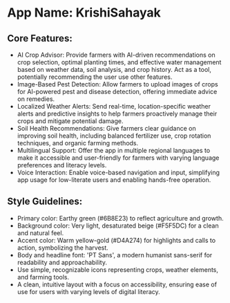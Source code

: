 # **App Name**: KrishiSahayak

## Core Features:

- AI Crop Advisor: Provide farmers with AI-driven recommendations on crop selection, optimal planting times, and effective water management based on weather data, soil analysis, and crop history. Act as a tool, potentially recommending the user use other features.
- Image-Based Pest Detection: Allow farmers to upload images of crops for AI-powered pest and disease detection, offering immediate advice on remedies.
- Localized Weather Alerts: Send real-time, location-specific weather alerts and predictive insights to help farmers proactively manage their crops and mitigate potential damage.
- Soil Health Recommendations: Give farmers clear guidance on improving soil health, including balanced fertilizer use, crop rotation techniques, and organic farming methods.
- Multilingual Support: Offer the app in multiple regional languages to make it accessible and user-friendly for farmers with varying language preferences and literacy levels.
- Voice Interaction: Enable voice-based navigation and input, simplifying app usage for low-literate users and enabling hands-free operation.

## Style Guidelines:

- Primary color: Earthy green (#6B8E23) to reflect agriculture and growth.
- Background color: Very light, desaturated beige (#F5F5DC) for a clean and natural feel.
- Accent color: Warm yellow-gold (#D4A274) for highlights and calls to action, symbolizing the harvest.
- Body and headline font: 'PT Sans', a modern humanist sans-serif for readability and approachability.
- Use simple, recognizable icons representing crops, weather elements, and farming tools.
- A clean, intuitive layout with a focus on accessibility, ensuring ease of use for users with varying levels of digital literacy.